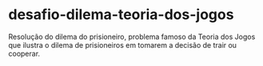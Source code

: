 # desafio-dilema-teoria-dos-jogos
Resolução do dilema do prisioneiro, problema famoso da Teoria dos Jogos que ilustra o dilema de prisioneiros em tomarem a decisão de trair ou cooperar.
